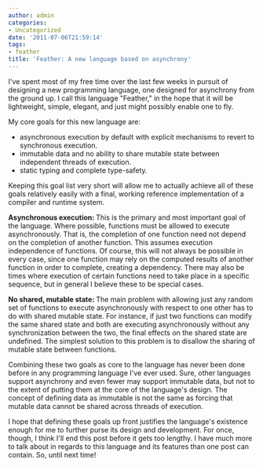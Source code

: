 ```yaml
---
author: admin
categories:
- Uncategorized
date: '2011-07-06T21:59:14'
tags:
- feather
title: 'Feather: A new language based on asynchrony'
---
```

I've spent most of my free time over the last few weeks in pursuit of designing a new programming language, one designed for asynchrony from the ground up. I call this language "Feather," in the hope that it will be lightweight, simple, elegant, and just might possibly enable one to fly.

My core goals for this new language are:
<ul>
	<li>asynchronous execution by default with explicit mechanisms to revert to synchronous execution.</li>
	<li>immutable data and no ability to share mutable state between independent threads of execution.</li>
	<li>static typing and complete type-safety.</li>
</ul>
Keeping this goal list very short will allow me to actually achieve all of these goals relatively easily with a final, working reference implementation of a compiler and runtime system.

<strong>Asynchronous execution:
</strong>This is the primary and most important goal of the language. Where possible, functions must be allowed to execute asynchronously. That is, the completion of one function need not depend on the completion of another function. This assumes execution independence of functions. Of course, this will not always be possible in every case, since one function may rely on the computed results of another function in order to complete, creating a dependency. There may also be times where execution of certain functions need to take place in a specific sequence, but in general I believe these to be special cases.

<strong>No shared, mutable state:
</strong>The main problem with allowing just any random set of functions to execute asynchronously with respect to one other has to do with shared mutable state. For instance, if just two functions can modify the same shared state and both are executing asynchronously without any synchronization between the two, the final effects on the shared state are undefined. The simplest solution to this problem is to disallow the sharing of mutable state between functions.

Combining these two goals as core to the language has never been done before in any programming language I've ever used. Sure, other languages support asynchrony and even fewer may support immutable data, but not to the extent of putting them at the core of the language's design. The concept of defining data as immutable is not the same as forcing that mutable data cannot be shared across threads of execution.

I hope that defining these goals up front justifies the language's existence enough for me to further purse its design and development. For once, though, I think I'll end this post before it gets too lengthy. I have much more to talk about in regards to this language and its features than one post can contain. So, until next time!